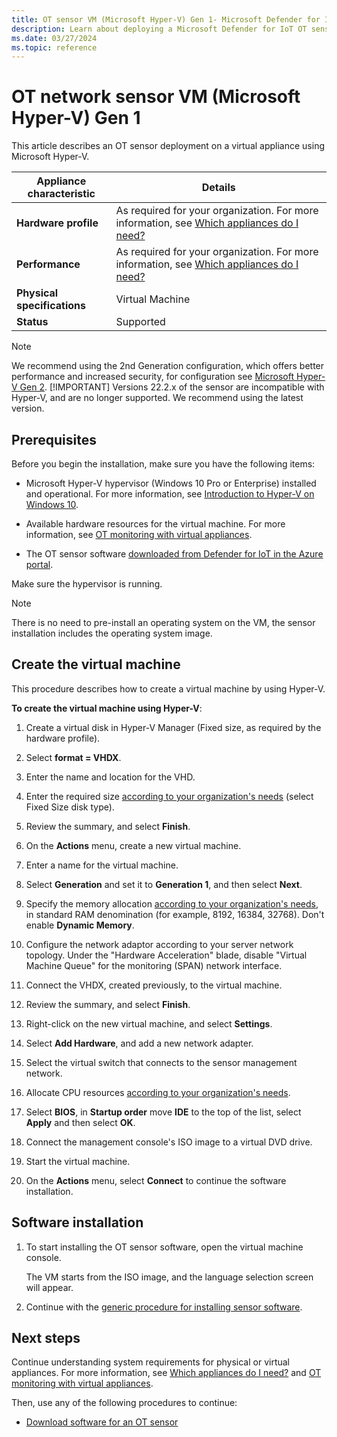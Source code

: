 ```yaml
---
title: OT sensor VM (Microsoft Hyper-V) Gen 1- Microsoft Defender for IoT
description: Learn about deploying a Microsoft Defender for IoT OT sensor as a virtual appliance using Microsoft Hyper-V.
ms.date: 03/27/2024
ms.topic: reference
---
```


# OT network sensor VM (Microsoft Hyper-V) Gen 1

This article describes an OT sensor deployment on a virtual appliance using Microsoft Hyper-V.

| Appliance characteristic |Details |
|---------|---------|
|**Hardware profile** |  As required for your organization. For more information, see [Which appliances do I need?](../ot-appliance-sizing.md) |
|**Performance** |  As required for your organization. For more information, see [Which appliances do I need?](../ot-appliance-sizing.md) |
|**Physical specifications** | Virtual Machine |
|**Status** | Supported |

> [!NOTE]
> We recommend using the 2nd Generation configuration, which offers better performance and increased security, for configuration see [Microsoft Hyper-V Gen 2](virtual-sensor-hyper-v.md).
> [!IMPORTANT]
> Versions 22.2.x of the sensor are incompatible with Hyper-V, and are no longer supported. We recommend using the latest version.

## Prerequisites

Before you begin the installation, make sure you have the following items:

- Microsoft Hyper-V hypervisor (Windows 10 Pro or Enterprise) installed and operational. For more information, see [Introduction to Hyper-V on Windows 10](/virtualization/hyper-v-on-windows/about).

- Available hardware resources for the virtual machine. For more information, see [OT monitoring with virtual appliances](../ot-virtual-appliances.md).

- The OT sensor software [downloaded from Defender for IoT in the Azure portal](../ot-deploy/install-software-ot-sensor.md#download-software-files-from-the-azure-portal).

Make sure the hypervisor is running.

> [!NOTE]
> There is no need to pre-install an operating system on the VM, the sensor installation includes the operating system image.

## Create the virtual machine

This procedure describes how to create a virtual machine by using Hyper-V.

**To create the virtual machine using Hyper-V**:

1. Create a virtual disk in Hyper-V Manager (Fixed size, as required by the hardware profile).

1. Select **format = VHDX**.

1. Enter the name and location for the VHD.

1. Enter the required size [according to your organization's needs](../ot-appliance-sizing.md) (select Fixed Size disk type).

1. Review the summary, and select **Finish**.

1. On the **Actions** menu, create a new virtual machine.

1. Enter a name for the virtual machine.

1. Select **Generation** and set it to **Generation 1**, and then select **Next**.

1. Specify the memory allocation [according to your organization's needs](../ot-appliance-sizing.md), in standard RAM denomination (for example, 8192, 16384, 32768). Don't enable **Dynamic Memory**.

1. Configure the network adaptor according to your server network topology. Under the "Hardware Acceleration" blade, disable "Virtual Machine Queue" for the monitoring (SPAN) network interface.

1. Connect the VHDX, created previously, to the virtual machine.

1. Review the summary, and select **Finish**.

1. Right-click on the new virtual machine, and select **Settings**.

1. Select **Add Hardware**, and add a new network adapter.

1. Select the virtual switch that connects to the sensor management network.

1. Allocate CPU resources [according to your organization's needs](../ot-appliance-sizing.md).

1. Select **BIOS**, in **Startup order** move **IDE** to the top of the list, select **Apply** and then select **OK**.

1. Connect the management console's ISO image to a virtual DVD drive.

1. Start the virtual machine.

1. On the **Actions** menu, select **Connect** to continue the software installation.

## Software installation

1. To start installing the OT sensor software, open the virtual machine console.

    The VM starts from the ISO image, and the language selection screen will appear.

1. Continue with the [generic procedure for installing sensor software](../how-to-install-software.md).

## Next steps

Continue understanding system requirements for physical or virtual appliances. For more information, see [Which appliances do I need?](../ot-appliance-sizing.md) and [OT monitoring with virtual appliances](../ot-virtual-appliances.md).

Then, use any of the following procedures to continue:

- [Download software for an OT sensor](../ot-deploy/install-software-ot-sensor.md#download-software-files-from-the-azure-portal)
